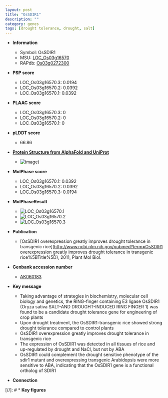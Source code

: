 ```yaml
---
layout: post
title: "OsSDIR1"
description: ""
category: genes
tags: [drought tolerance, drought, salt]
---
```


* **Information**  
    + Symbol: OsSDIR1  
    + MSU: [LOC_Os03g16570](http://rice.plantbiology.msu.edu/cgi-bin/ORF_infopage.cgi?orf=LOC_Os03g16570)  
    + RAPdb: [Os03g0272300](http://rapdb.dna.affrc.go.jp/viewer/gbrowse_details/irgsp1?name=Os03g0272300)  

* **PSP score**  
    + LOC_Os03g16570.3: 0.0194 
    + LOC_Os03g16570.2: 0.0392 
    + LOC_Os03g16570.1: 0.0392 

* **PLAAC score**  
    + LOC_Os03g16570.3: 0 
    + LOC_Os03g16570.2: 0 
    + LOC_Os03g16570.1: 0 

* **pLDDT score**
    + 66.86

* **[Protein Structure from AlphaFold and UniProt](https://www.uniprot.org/uniprotkb/Q10NE0/entry#structure)**
    + ![image](https://ricepsp.github.io/images/Q1/AF-Q10NE0-F1.png))

* **MolPhase score**
    + LOC_Os03g16570.1: 0.0392
    + LOC_Os03g16570.2: 0.0392
    + LOC_Os03g16570.3: 0.0194

* **MolPhaseResult**
    + ![LOC_Os03g16570.1](https://ricepsp.github.io/pictures/LOC_Os03g/LOC_Os03g16570.1.png)
    + ![LOC_Os03g16570.2](https://ricepsp.github.io/pictures/LOC_Os03g/LOC_Os03g16570.2.png)
    + ![LOC_Os03g16570.3](https://ricepsp.github.io/pictures/LOC_Os03g/LOC_Os03g16570.3.png)

* **Publication**  
    + [OsSDIR1 overexpression greatly improves drought tolerance in transgenic rice](http://www.ncbi.nlm.nih.gov/pubmed?term=OsSDIR1 overexpression greatly improves drought tolerance in transgenic rice%5BTitle%5D), 2011, Plant Mol Biol.

* **Genbank accession number**  
    + [AK060183](http://www.ncbi.nlm.nih.gov/nuccore/AK060183)

* **Key message**  
    + Taking advantage of strategies in biochemistry, molecular cell biology and genetics, the RING-finger containing E3 ligase OsSDIR1 (Oryza sativa SALT-AND DROUGHT-INDUCED RING FINGER 1) was found to be a candidate drought tolerance gene for engineering of crop plants
    + Upon drought treatment, the OsSDIR1-transgenic rice showed strong drought tolerance compared to control plants
    + OsSDIR1 overexpression greatly improves drought tolerance in transgenic rice
    + The expression of OsSDIR1 was detected in all tissues of rice and up-regulated by drought and NaCl, but not by ABA
    + OsSDIR1 could complement the drought sensitive phenotype of the sdir1 mutant and overexpressing transgenic Arabidopsis were more sensitive to ABA, indicating that the OsSDIR1 gene is a functional ortholog of SDIR1

* **Connection**  

[//]: # * **Key figures**  


